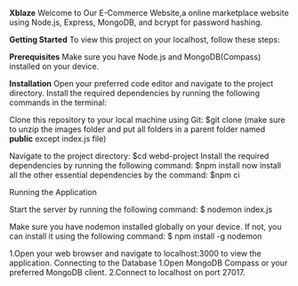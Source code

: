 **Xblaze** Welcome to Our E-Commerce Website,a online marketplace website using Node.js, Express, MongoDB, and bcrypt for password hashing.

**Getting Started**
To view this project on your localhost, follow these steps:

**Prerequisites**
Make sure you have Node.js and MongoDB(Compass) installed on your device.

**Installation**
Open your preferred code editor and navigate to the project directory. Install the required dependencies by running the following commands in the terminal:

Clone this repository to your local machine using Git:
$git clone <repository-url>
(make sure to unzip the images folder and put all folders in a parent folder named **public** except index.js file)

Navigate to the project directory:
$cd webd-project
Install the required dependencies by running the following command:
$npm install
now install all the other essential dependencies by the command:
$npm ci

Running the Application

Start the server by running the following command: $ nodemon index.js

Make sure you have nodemon installed globally on your device. If not, you can install it using the following command: $ npm install -g nodemon

1.Open your web browser and navigate to localhost:3000 to view the application. Connecting to the Database 1.Open MongoDB Compass or your preferred MongoDB client. 2.Connect to localhost on port 27017.
